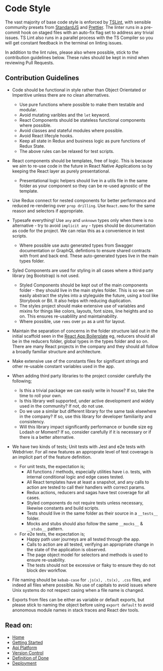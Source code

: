 # Code Style

The vast majority of base code style is enforced by [TSLint](https://palantir.github.io/tslint/), with sensible community presets from [StandardJS](https://standardjs.com/) and [Prettier](https://prettier.io/). The linter runs in a pre-commit hook on staged files with an auto-fix flag set to address any trivial issues. TS Lint also runs in a parallel process with the TS Compiler so you will get constant feedback in the terminal on linting issues.

In addition to the lint rules, please also where possible, stick to the contribution guidelines below. These rules should be kept in mind when reviewing Pull Requests.

## Contribution Guidelines

- Code should be functional in style rather than Object Orientated or Imperitive unless there are no clean alternatives.
  - Use pure functions where possible to make them testable and modular.
  - Avoid mutating varibles and the `let` keyword.
  - React Components should be stateless functional components where possible.
  - Avoid classes and stateful modules where possible.
  - Avoid React lifecyle hooks.
  - Keep all state in Redux and business logic as pure functions of Redux State.
  - The above rules can be relaxed for test scripts.

- React components should be templates, free of logic. This is because we aim to re-use code in the future in React Native Applications so by keeping the React layer as purely presentational.
  - Presentational logic helpers should live in a utils file in the same folder as your component so they can be re-used agnostic of the template.

- Use Redux connect for nested components for better performance and reduced re-rendering over `prop drilling`. Use `React.memo` for the same reason and selectors if appropriate.
 
- Typesafe everything! Use `any` and `unknown` types only when there is no alternative - try to avoid `implicit any` - types should be documentation as code for the project. We can relax this as a convenience in test scripts.
  - Where possible use auto generated types from Swagger documentation or GraphQL defintions to ensure shared contracts with front and back end. These auto-generated types live in the main types folder.

- Syled Components are used for styling in all cases where a third party library (eg Bootstrap) is not used.
  - Styled Components should be kept out of the main components folder - they should live in the main styles folder. This is so we can easily abstract the styles into a styleguide the future, using a tool like Storybook or Bit. It also helps with reducing duplication.
  - The styles project should make extensive use of variables and mixins for things like colors, layouts, font sizes, line heights and so on. This ensures re-usablility and maintainability.
  - Where possible, use `rems` over `px` as a unit for layout.

- Maintain the separation of concerns in the folder structure laid out in the initial scaffold seen in the [React App Boilerplate](https://github.com/reapit/react-app) eg, reducers should all be in the reducers folder, global types in the types folder and so on. There are many React projects in the company and they should all follow a broadly familiar structure and architecture.

- Make extensive use of the constants files for significant strings and other re-usable constant variables used in the app.

- When adding third party libraries to the project consider carefully the following;
  - Is this a trivial package we can easily write in house? If so, take the time to roll your own.
  - Is this library well supported, under active development and widely used in the community? If not, do not use.
  - Do we use a similar but different library for the same task elsewhere in the company? If so, use this library for developer familiarity and consistency.
  - Will this library impact significantly performance or bundle size eg Lodash or Moment? If so, consider carefully if it is necessary or if there is a better alternative.

- We have two kinds of tests; Unit tests with Jest and e2e tests with Webdriver. For all new features an approprate level of test coverage is an implicit part of the feature definition. 
  - For unit tests, the expectation is;
    - All functions / methods, especially utilities have i.o. tests, with internal conditional logic and edge cases tested.
    - All React templates have at least a snapshot, and any calls to action are tested to call their handlers with correct params.
    - Redux actions, reducers and sagas have test coverage for all cases.
    - Styled components do not require tests unless necessary, likewise constants and build scripts.
    - Tests should live in the same folder as their source in a `__tests__` folder. 
    - Mocks and stubs should also follow the same `__mocks__` & `__stubs__` pattern.
  - For e2e tests, the expectation is;
    - Happy path user journeys are all tested through the app.
    - Calls to action are all tested, verifying an appropriate change in the state of the application is observed.
    - The page object model for selectors and methods is used to ensure re-usability.
    - The tests should not be excessive or flaky to ensure they do not block dev workflow.

- File naming should be `kebab-case` for `.js(x), .ts(x), .css` files, and indeed all files where possible. No use of capitals to avoid issues where Unix systems do not respect casing when a file name is changed. 

- Exports from files can be either as variable or default exports, but please stick to naming the object before using `export default` to avoid anonomous module names in stack traces and React dev tools.

## Read on:

- [Home](../../README.md)
- [Getting Started](./GETTING_STARTED.md)
- [Api Platform](./API_PLATFORM.md)
- [Version Control](./VERSION_CONTROL.md)
- [Definition of Done](./DEFINITION_OF_DONE.md)
- [Deployment](./DEPLOYMENT.md)
